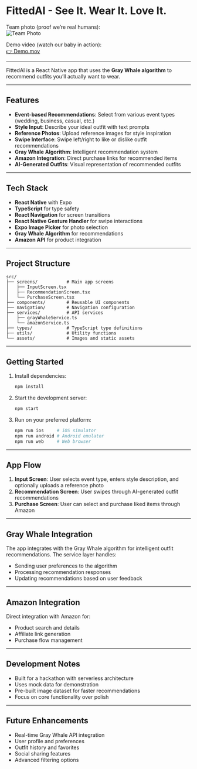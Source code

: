 # FittedAI - See It. Wear It. Love It.

Team photo (proof we’re real humans):  
![Team Photo](https://fittedai.s3.us-east-1.amazonaws.com/IMG_0685.webp)

Demo video (watch our baby in action):  
[👉 Demo.mov](https://fittedai.s3.us-east-1.amazonaws.com/Demo.mov)

---

FittedAI is a React Native app that uses the **Gray Whale algorithm** to recommend outfits you’ll actually want to wear.

---

## Features

- **Event-based Recommendations**: Select from various event types (wedding, business, casual, etc.)
- **Style Input**: Describe your ideal outfit with text prompts
- **Reference Photos**: Upload reference images for style inspiration
- **Swipe Interface**: Swipe left/right to like or dislike outfit recommendations
- **Gray Whale Algorithm**: Intelligent recommendation system
- **Amazon Integration**: Direct purchase links for recommended items
- **AI-Generated Outfits**: Visual representation of recommended outfits

---

## Tech Stack

- **React Native** with Expo
- **TypeScript** for type safety
- **React Navigation** for screen transitions
- **React Native Gesture Handler** for swipe interactions
- **Expo Image Picker** for photo selection
- **Gray Whale Algorithm** for recommendations
- **Amazon API** for product integration

---

## Project Structure

```
src/
├── screens/           # Main app screens
│   ├── InputScreen.tsx
│   ├── RecommendationScreen.tsx
│   └── PurchaseScreen.tsx
├── components/        # Reusable UI components
├── navigation/        # Navigation configuration
├── services/          # API services
│   ├── grayWhaleService.ts
│   └── amazonService.ts
├── types/             # TypeScript type definitions
├── utils/             # Utility functions
└── assets/            # Images and static assets
```

---

## Getting Started

1. Install dependencies:

   ```bash
   npm install
   ```

2. Start the development server:

   ```bash
   npm start
   ```

3. Run on your preferred platform:

   ```bash
   npm run ios     # iOS simulator
   npm run android # Android emulator
   npm run web     # Web browser
   ```

---

## App Flow

1. **Input Screen**: User selects event type, enters style description, and optionally uploads a reference photo
2. **Recommendation Screen**: User swipes through AI-generated outfit recommendations
3. **Purchase Screen**: User can select and purchase liked items through Amazon

---

## Gray Whale Integration

The app integrates with the Gray Whale algorithm for intelligent outfit recommendations. The service layer handles:

- Sending user preferences to the algorithm
- Processing recommendation responses
- Updating recommendations based on user feedback

---

## Amazon Integration

Direct integration with Amazon for:

- Product search and details
- Affiliate link generation
- Purchase flow management

---

## Development Notes

- Built for a hackathon with serverless architecture
- Uses mock data for demonstration
- Pre-built image dataset for faster recommendations
- Focus on core functionality over polish

---

## Future Enhancements

- Real-time Gray Whale API integration
- User profile and preferences
- Outfit history and favorites
- Social sharing features
- Advanced filtering options
